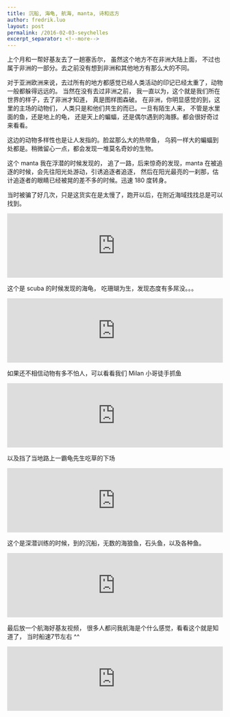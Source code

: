 ```yaml
---
title: 沉船, 海龟, 航海, manta, 诗和远方
author: fredrik.luo
layout: post
permalink: /2016-02-03-seychelles
excerpt_separator: <!--more-->
---
```

上个月和一帮好基友去了一趟塞舌尔， 虽然这个地方不在非洲大陆上面， 不过也属于非洲的一部分。去之前没有想到非洲和其他地方有那么大的不同。

对于亚洲欧洲来说，去过所有的地方都感觉已经人类活动的印记已经太重了，动物一般都躲得远远的。
当然在没有去过非洲之前， 我一直以为，这个就是我们所在世界的样子，去了非洲才知道， 真是图样图森破。 在非洲，你明显感觉的到，这里的主场的动物们， 人类只是和他们共生的而已。一旦有陌生人来， 不管是水里面的鱼，还是地上的龟， 还是天上的蝙蝠，还是偶尔遇到的海豚。都会很好奇过来看看。

这边的动物多样性也是让人发指的。脸盆那么大的热带鱼， 乌鸦一样大的蝙蝠到处都是。稍微留心一点，都会发现一堆莫名奇妙的生物。

这个 manta 我在浮潜的时候发现的， 追了一路，后来惊奇的发现，manta 在被追逐的时候，会先往阳光处游动，引诱追逐者追逐， 然后在阳光最亮的一刹那，估计追逐者的眼睛已经被晃的差不多的时候。迅速 180 度转身。

当时被骗了好几次，只是这货实在是太慢了，跑开以后，在附近海域找找总是可以找到。

<iframe frameborder="0" width="100%" src="http://v.qq.com/iframe/player.html?vid=q0183tby2ek&tiny=0&auto=0" allowfullscreen></iframe>

这个是 scuba 的时候发现的海龟， 吃珊瑚为生，发现态度有多屌没。。。
<iframe frameborder="0" width="100%" src="http://v.qq.com/iframe/player.html?vid=t01835ree9l&tiny=0&auto=0" allowfullscreen></iframe>

如果还不相信动物有多不怕人，可以看看我们 Milan 小哥徒手抓鱼

<iframe frameborder="0" width="100%" src="http://v.qq.com/iframe/player.html?vid=k0183g6bx2k&tiny=0&auto=0" allowfullscreen></iframe>

以及挡了当地路上一霸龟先生吃草的下场
<iframe frameborder="0" width="100%" src="http://v.qq.com/iframe/player.html?vid=j0183x7u0zp&tiny=0&auto=0" allowfullscreen></iframe>

这个是深潜训练的时候，到的沉船，无数的海狼鱼，石头鱼，以及各种鱼。
<iframe frameborder="0" width="100%" src="http://v.qq.com/iframe/player.html?vid=y0183o6jw13&tiny=0&auto=0" allowfullscreen></iframe>

最后放一个航海好基友视频， 很多人都问我航海是个什么感觉，看看这个就是知道了， 当时船速7节左右 ^^
<iframe frameborder="0" width="100%" src="http://v.qq.com/iframe/player.html?vid=m01839ru0yx&tiny=0&auto=0" allowfullscreen></iframe>


